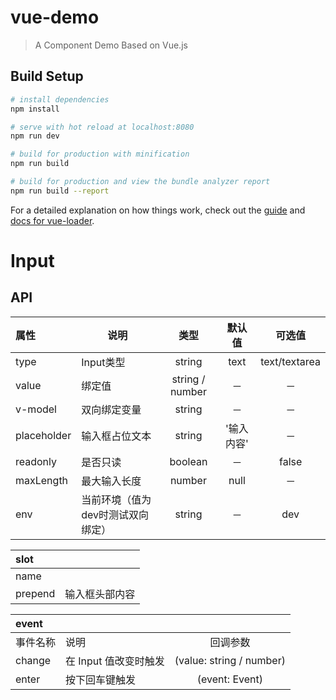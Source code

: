 # vue-demo

> A Component Demo Based on Vue.js

## Build Setup

``` bash
# install dependencies
npm install

# serve with hot reload at localhost:8080
npm run dev

# build for production with minification
npm run build

# build for production and view the bundle analyzer report
npm run build --report
```

For a detailed explanation on how things work, check out the [guide](http://vuejs-templates.github.io/webpack/) and [docs for vue-loader](http://vuejs.github.io/vue-loader).

# Input


## API



| 属性   | 说明      |   类型   |   默认值   |  可选值 |
| :-------- | ------ | :----: | :-----: | :-----: |
| type | Input类型 | string | text | text/textarea |
| value | 绑定值 | string / number | － | － |
| v-model | 双向绑定变量 | string | － | － |
| placeholder | 输入框占位文本	 | string | '输入内容' | － |
| readonly | 是否只读 | boolean | － | false |
| maxLength | 最大输入长度 | number | null | － |
| env | 当前环境（值为dev时测试双向绑定）| string | － | dev |

| **slot** |  |
| :-------- | ------ |
| name |  |
| prepend | 输入框头部内容 |  |

| **event** |  |  |
| :-------- | ------ |:-----: |
| 事件名称	 | 说明 | 	回调参数 |
| change | 在 Input 值改变时触发	 | (value: string / number) |
| enter | 按下回车键触发 | (event: Event) |

